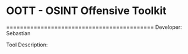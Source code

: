 # OOTT - OSINT Offensive Toolkit
===========================================
Developer: Sebastian 

Tool Description:
